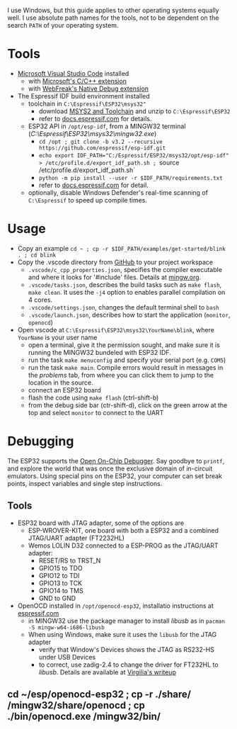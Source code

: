 I use Windows, but this guide applies to other operating systems equally well.  I use absolute path names for the tools, not to be dependent on the search `PATH` of your operating system.

# Tools

- [Microsoft Visual Studio Code](https://code.visualstudio.com/) installed
  - with [Microsoft's C/C++ extension](https://marketplace.visualstudio.com/items?itemName=ms-vscode.cpptools)
  - with [WebFreak's Native Debug extension](https://marketplace.visualstudio.com/items?itemName=webfreak.debug)
- The Espressif IDF build environment installed
  - toolchain in `C:\Espressif\ESP32\msys32"`
     - download [MSYS2 and Toolchain](https://dl.espressif.com/dl/esp32_win32_msys2_environment_and_toolchain-20181001.zip) and unzip to `C:\Espressif\ESP32`
     - refer to [docs.espressif.com](https://docs.espressif.com/projects/esp-idf/en/stable/get-started/index.html#setup-toolchain) for details.
  - ESP32 API in `/opt/esp-idf`, from a MINGW32 terminal (*C:\Espressif\ESP32\msys32\mingw32.exe*)
    - `cd /opt ; git clone -b v3.2 --recursive https://github.com/espressif/esp-idf.git`
    - `echo export IDF_PATH="C:/Espressif/ESP32/msys32/opt/esp-idf" > /etc/profile.d/export_idf_path.sh ; `source /etc/profile.d/export_idf_path.sh`
    - `python -m pip install --user -r $IDF_PATH/requirements.txt`
    - refer to [docs.espressif.com](https://docs.espressif.com/projects/esp-idf/en/stable/get-started/index.html#get-started-get-esp-idf) for detail.
  - optionally, disable Windows Defender's real-time scanning of `C:\Espressif` to speed up compile times.

# Usage

- Copy an example `cd ~ ; cp -r $IDF_PATH/examples/get-started/blink . ; cd blink`
- Copy the .vscode directory from [GitHub](https://github.com/cvonk/vscode-starters/blob/master/ESP32/) to your project workspace
  - `.vscode/c_cpp_properties.json`, specifies the compiler executable and where it looks for '#include' files. Details at [mingw.org](http://mingw.org/wiki/IncludePathHOWTO).
  - `.vscode/tasks.json`, describes the build tasks such as `make flash`, `make clean`.  It uses the `-j4` option to enables parallel compilation on 4 cores.
  - `.vscode/settings.json`, changes the default terminal shell to `bash`
  - `.vscode/launch.json`, describes how to start the application (`monitor`, `openocd`)
- Open vscode at `C:\Espressif\ESP32\msys32\YourName\blink`, where `YourName` is your user name
  - open a terminal, give it the permission sought, and make sure it is running the MINGW32 bundeled with ESP32 IDF.
  - run the task `make menuconfig` and specify your serial port (e.g. `COM5`)
  - run the task `make main`.  Compile errors would result in messages in the *problems* tab, from where you can click them to jump to the location in the source.
  - connect an ESP32 board
  - flash the code using `make flash` (ctrl-shift-b)
  - from the debug side bar (ctr-shift-d), click on the green arrow at the top and select `monitor` to connect to the UART

# Debugging

The ESP32 supports the [Open On-Chip Debugger](http://openocd.org/).  Say goodbye to `printf`, and explore the world that was once the exclusive domain of in-circuit emulators.  Using special pins on the ESP32, your computer can set break points, inspect variables and single step instructions.

## Tools

- ESP32 board with JTAG adapter, some of the options are
  - ESP-WROVER-KIT, one board with both a ESP32 and a combined JTAG/UART adapter (FT2232HL)
  - Wemos LOLIN D32 connected to a ESP-PROG as the JTAG/UART adapter: 
    - RESET/RS to TRST_N
    - GPIO15 to TDO
    - GPIO12 to TDI
    - GPIO13 to TCK
    - GPIO14 to TMS
    - GND to GND
- OpenOCD installed in `/opt/openocd-esp32`, installatio instructions at [espressif.com](https://docs.espressif.com/projects/esp-idf/en/latest/api-guides/jtag-debugging/#jtag-debugging-setup-openocd)
  - in MINGW32 use the package manager to install *libusb* as in `pacman -S mingw-w64-i686-libusb`
  - When using Windows, make sure it uses the `libusb` for the JTAG adapter
    - verify that Window's Devices shows the JTAG as RS232-HS under USB Devices
    - to correct, use zadig-2.4 to change the driver for FT232HL to *libusb*.  Details are available at [Virgilia's writeup](https://github.com/VirgiliaBeatrice/esp32-devenv-vscode/blob/master/tutorial.md)

cd ~/esp/openocd-esp32 ; cp -r ./share/ /mingw32/share/openocd ; cp ./bin/openocd.exe /mingw32/bin/
- 
